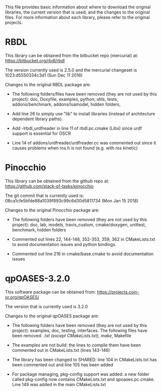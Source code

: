 This file provides basic information about where to download the original
libraries, the current version that is used, and the changes to the original
files. For more information about each library, please refer to the original
projects.


RBDL
====

This library can be obtained from the bitbucket repo (mercurial) at:
     https://bitbucket.org/rbdl/rbdl

The version currently used is 2.5.0 and the mercurial changeset is
    1023:d5550334c3d1 (Sun Dec 11 2016)

Changes to the original RBDL package are:

  + The following folders/files have been removed (they are not used by this
    project): doc, Doxyfile, examples, python, utils, tests, addons/benchmark,
    addons/luamodel, hidden folders,

  + Add line 26 to simply use "lib" to install libraries (instead of
    architecture dependent library paths).

  + Add -lrbdl_urdfreader in line 11 of rbdl.pc.cmake (Libs) since urdf support
    is essential for OSCR

  + Line 14 of addons/urdfreader/urdfreader.cc was commented out since it
    causes problems when ros.h is not found (e.g. with ros kinetic)

Pinocchio
=========

This library can be obtained from the github repo at:
     https://github.com/stack-of-tasks/pinocchio

The git commit that is currently used is:
    08ca1cfe5bfde88a1039f893c99c6d30d5811734 (Mon Jan 15 2018)

Changes to the original Pinocchio package are:

  + The following folders have been removed (they are not used by this
    project): doc, lab, models, travis_custom, cmake/doxygen, unittest,
    benchmark, hidden folders

  + Commented out lines 22, 144-148, 352-353, 359, 362 in CMakeLists.txt to
    avoid documentation issues and python bindings.

  + Commented out line 216 in cmake/base.cmake to avoid documentation issues

qpOASES-3.2.0
=============

This software package can be obtained from:
    https://projects.coin-or.org/qpOASES/

The version that is currently used is 3.2.0

Changes to the original qpOASES package are:

  + The following folders have been removed (they are not used by this
    project): examples, doc, testing, interfaces. The following files have been
    removed: *.txt (except CMakeLists.txt), make*, Makefile

  + The examples are not build: the lines to compile them have been commented
    out in CMakeLists.txt (lines 143-146)

  + The library has been changed to SHARED: line 104 in CMakeLists.txt has been
    commented out and line 105 has been added

  + For package managing, pkg-config support was added: a new folder called
    pkg-config now contains CMakeLists.txt and qpoases.pc.cmake. Line 149 was
    added in the main CMakeLists.txt
